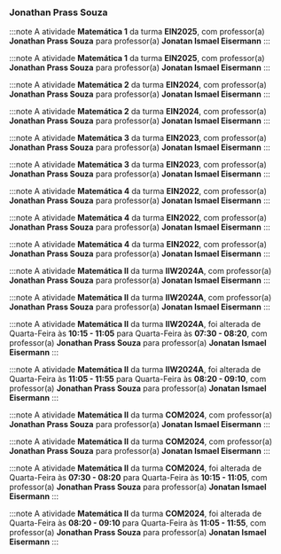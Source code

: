 ### Jonathan Prass Souza


:::note
A atividade **Matemática 1** da turma **EIN2025**, com professor(a) **Jonathan Prass Souza** para professor(a) **Jonatan Ismael Eisermann**
:::
        


:::note
A atividade **Matemática 1** da turma **EIN2025**, com professor(a) **Jonathan Prass Souza** para professor(a) **Jonatan Ismael Eisermann**
:::
        


:::note
A atividade **Matemática 2** da turma **EIN2024**, com professor(a) **Jonathan Prass Souza** para professor(a) **Jonatan Ismael Eisermann**
:::
        


:::note
A atividade **Matemática 2** da turma **EIN2024**, com professor(a) **Jonathan Prass Souza** para professor(a) **Jonatan Ismael Eisermann**
:::
        


:::note
A atividade **Matemática 3** da turma **EIN2023**, com professor(a) **Jonathan Prass Souza** para professor(a) **Jonatan Ismael Eisermann**
:::
        


:::note
A atividade **Matemática 3** da turma **EIN2023**, com professor(a) **Jonathan Prass Souza** para professor(a) **Jonatan Ismael Eisermann**
:::
        


:::note
A atividade **Matemática 4** da turma **EIN2022**, com professor(a) **Jonathan Prass Souza** para professor(a) **Jonatan Ismael Eisermann**
:::
        


:::note
A atividade **Matemática 4** da turma **EIN2022**, com professor(a) **Jonathan Prass Souza** para professor(a) **Jonatan Ismael Eisermann**
:::
        


:::note
A atividade **Matemática 4** da turma **EIN2022**, com professor(a) **Jonathan Prass Souza** para professor(a) **Jonatan Ismael Eisermann**
:::
        


:::note
A atividade **Matemática II** da turma **IIW2024A**, com professor(a) **Jonathan Prass Souza** para professor(a) **Jonatan Ismael Eisermann**
:::
        


:::note
A atividade **Matemática II** da turma **IIW2024A**, com professor(a) **Jonathan Prass Souza** para professor(a) **Jonatan Ismael Eisermann**
:::
        


:::note
A atividade **Matemática II** da turma **IIW2024A**, foi alterada de Quarta-Feira às **10:15 - 11:05** para Quarta-Feira às **07:30 - 08:20**, com professor(a) **Jonathan Prass Souza** para professor(a) **Jonatan Ismael Eisermann**
:::
        


:::note
A atividade **Matemática II** da turma **IIW2024A**, foi alterada de Quarta-Feira às **11:05 - 11:55** para Quarta-Feira às **08:20 - 09:10**, com professor(a) **Jonathan Prass Souza** para professor(a) **Jonatan Ismael Eisermann**
:::
        


:::note
A atividade **Matemática II** da turma **COM2024**, com professor(a) **Jonathan Prass Souza** para professor(a) **Jonatan Ismael Eisermann**
:::
        


:::note
A atividade **Matemática II** da turma **COM2024**, com professor(a) **Jonathan Prass Souza** para professor(a) **Jonatan Ismael Eisermann**
:::
        


:::note
A atividade **Matemática II** da turma **COM2024**, foi alterada de Quarta-Feira às **07:30 - 08:20** para Quarta-Feira às **10:15 - 11:05**, com professor(a) **Jonathan Prass Souza** para professor(a) **Jonatan Ismael Eisermann**
:::
        


:::note
A atividade **Matemática II** da turma **COM2024**, foi alterada de Quarta-Feira às **08:20 - 09:10** para Quarta-Feira às **11:05 - 11:55**, com professor(a) **Jonathan Prass Souza** para professor(a) **Jonatan Ismael Eisermann**
:::
        

